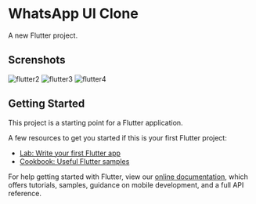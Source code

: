 # WhatsApp UI Clone

A new Flutter project.

## Screnshots

![flutter2](https://user-images.githubusercontent.com/34534870/51723462-35f9a780-207f-11e9-966e-b1edadb8e3c2.jpg)
![flutter3](https://user-images.githubusercontent.com/34534870/51723467-385c0180-207f-11e9-9c26-611a7796672b.jpg)
![flutter4](https://user-images.githubusercontent.com/34534870/51723469-3a25c500-207f-11e9-96b2-7844af884a91.jpg)

## Getting Started

This project is a starting point for a Flutter application.

A few resources to get you started if this is your first Flutter project:

- [Lab: Write your first Flutter app](https://flutter.io/docs/get-started/codelab)
- [Cookbook: Useful Flutter samples](https://flutter.io/docs/cookbook)

For help getting started with Flutter, view our 
[online documentation](https://flutter.io/docs), which offers tutorials, 
samples, guidance on mobile development, and a full API reference.
